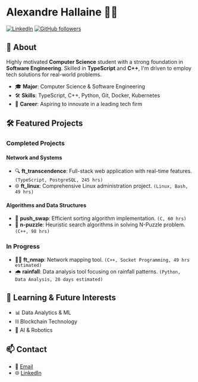 # Alexandre Hallaine 👨‍💻

[![LinkedIn](https://img.shields.io/badge/-LinkedIn-blue?style=for-the-badge&logo=linkedin&link=https://www.linkedin.com/in/alexandre-hallaine/)](https://www.linkedin.com/in/alexandre-hallaine/)
[![GitHub followers](https://img.shields.io/github/followers/alexandre-hallaine?label=Followers&style=for-the-badge)](https://github.com/alexandre-hallaine?tab=followers)

## 📘 About

Highly motivated **Computer Science** student with a strong foundation in **Software Engineering**. Skilled in **TypeScript** and **C++**, I'm driven to employ tech solutions for real-world problems.

- 🎓 **Major**: Computer Science & Software Engineering
- 🛠️ **Skills**: TypeScript, C++, Python, Git, Docker, Kubernetes
- 🎯 **Career**: Aspiring to innovate in a leading tech firm

## 🛠️ Featured Projects

### Completed Projects

#### Network and Systems
- 🔍 **ft_transcendence**: Full-stack web application with real-time features. `(TypeScript, PostgreSQL, 245 hrs)`
- 🌐 **ft_linux**: Comprehensive Linux administration project. `(Linux, Bash, 49 hrs)`

#### Algorithms and Data Structures
- 🧮 **push_swap**: Efficient sorting algorithm implementation. `(C, 60 hrs)`
- 🧠 **n-puzzle**: Heuristic search algorithms in solving N-Puzzle problem. `(C++, 98 hrs)`

### In Progress

- 🕵️‍♂️ **ft_nmap**: Network mapping tool. `(C++, Socket Programming, 49 hrs estimated)`
- 🌧️ **rainfall**: Data analysis tool focusing on rainfall patterns. `(Python, Data Analysis, 28 days estimated)`

## 🌱 Learning & Future Interests

- 📊 Data Analytics & ML
- ⛓ Blockchain Technology
- 🤖 AI & Robotics

## 📫 Contact

- 📧 [Email](mailto:hallainealexandre@gmail.com)
- 🌐 [LinkedIn](https://www.linkedin.com/in/alexandre-hallaine/)

